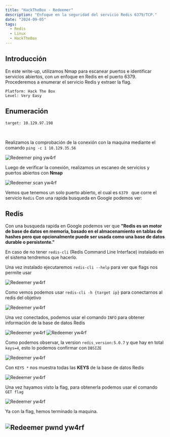```yaml
---
title: "HackTheBox - Redeemer"
description: "Enfoque en la seguridad del servicio Redis 6379/TCP."
date: "2024-09-05"
tags:
  - Redis
  - Linux
  - HackTheBox
---
```

  ## Introducción

En este write-up, utilizamos Nmap para escanear puertos e identificar servicios abiertos, con un enfoque en Redis en el puerto 6379. Procederemos a enumerar el servicio Redis y extraer la flag.

```
Platform: Hack The Box
Level: Very Easy 
```

## Enumeración

```
target: 10.129.97.198  
```
<br>

Realizamos la comprobación de la conexión con la maquina mediante el comando `ping -c 1 10.129.35.56`

![Redeemer ping yw4rf](https://old-blog-yw4rf.vercel.app/_astro/redeemer-1.DoGUMkIf_Z2nD2FM.webp)

Luego de verificar la conexión, realizamos un escaneo de servicios y puertos abiertos con **Nmap**

![Redeemer scan yw4rf](https://old-blog-yw4rf.vercel.app/_astro/redeemer-2.Js2km607_1jr32p.webp)

Vemos que tenemos un solo puerto abierto, el cual es `6379 ` que corre el servicio `Redis` Con una rapida busqueda en Google podemos ver:
<br>

## Redis

Con una busqueda rapida en Google podemos ver que **"Redis es un motor de base de datos en memoria, basado en el almacenamiento en tablas de hashes pero que opcionalmente puede ser usada como una base de datos durable o persistente."**

En caso de no tener `redis-cli` (Redis Command Line Interface)  instalado en el sistema tendremos que hacerlo. 

Una vez instalado ejecutaremos `redis-cli --help` para ver que flags nos permite usar

![Redeemer yw4rf](https://old-blog-yw4rf.vercel.app/_astro/redeemer-3.DzS3iGvg_1KsFwi.webp)

Como vemos podemos usar `redis-cli -h {target ip}` para conectarnos al redis del objetivo

![Redeemer yw4rf](https://old-blog-yw4rf.vercel.app/_astro/redeemer-4.BjGeB1Gn_Z1GjKF1.webp)

Una vez conectados, podemos usar el comando `INFO` para obtener información de la base de datos Redis

![Redeemer yw4rf](https://old-blog-yw4rf.vercel.app/_astro/redeemer-5.BAvcnuTw_Z1Vb3hU.webp)
![Redeemer yw4rf](https://old-blog-yw4rf.vercel.app/_astro/redeemer-6.CIgga9kK_1fTNBK.webp)

Como podemos observar, la version `redis_version:5.0.7` y que hay en total `keys=4`, esto lo podemos confirmar con `DBSIZE` 

![Redeemer yw4rf](https://old-blog-yw4rf.vercel.app/_astro/redeemer-7.DJl04IRu_Z2rYcpi.webp)

Con `KEYS *` nos muestra todas las **KEYS** de la base de datos Redis

![Redeemer yw4rf](https://old-blog-yw4rf.vercel.app/_astro/redeemer-8.Cm2Pdfjt_aIOYR.webp)

Una vez hayamos visto la flag, para obtenerla podemos usar el comando `GET flag`

![Redeemer yw4rf](https://old-blog-yw4rf.vercel.app/_astro/redeemer-9.DTPD3oIS_l1Fgz.webp)

Ya con la flag, hemos terminado la maquina. 

![Redeemer pwnd yw4rf](https://old-blog-yw4rf.vercel.app/_astro/redeemer-last.DEN5MXps_Z1XHpIs.webp)
---